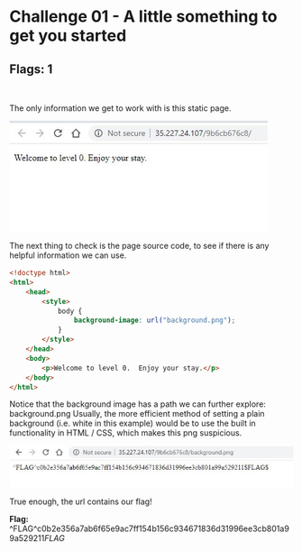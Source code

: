 # Challenge 01 - A little something to get you started
## Flags: 1 
<br />


The only information we get to work with is this static page.

![challenge overview](/screenshots/01_1.JPG "info given")

The next thing to check is the page source code, to see if there is any helpful information we can use. 

``` HTML
<!doctype html>
<html>
	<head>
		<style>
			body {
				background-image: url("background.png");
			}
		</style>
	</head>
	<body>
		<p>Welcome to level 0.  Enjoy your stay.</p>
	</body>
</html>
```

Notice that the background image has a path we can further explore: background.png
Usually, the more efficient method of setting a plain background (i.e. white in this example) would be to use the built in functionality in HTML / CSS, which makes this png suspicious.

![flag found](/screenshots/01_2.JPG "flag")

True enough, the url contains our flag!

**Flag:** ^FLAG^c0b2e356a7ab6f65e9ac7ff154b156c934671836d31996ee3cb801a99a529211$FLAG$